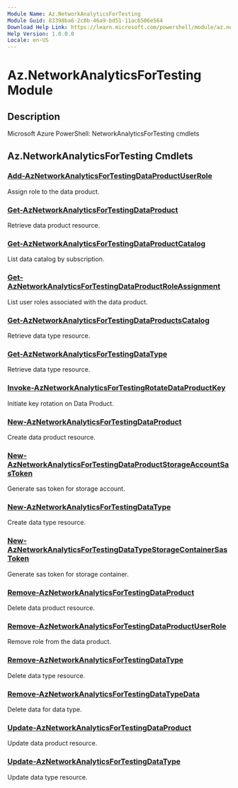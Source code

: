 ```yaml
---
Module Name: Az.NetworkAnalyticsForTesting
Module Guid: 83398ba6-2c0b-46a9-bd51-11ac6506e564
Download Help Link: https://learn.microsoft.com/powershell/module/az.networkanalyticsfortesting
Help Version: 1.0.0.0
Locale: en-US
---
```


# Az.NetworkAnalyticsForTesting Module
## Description
Microsoft Azure PowerShell: NetworkAnalyticsForTesting cmdlets

## Az.NetworkAnalyticsForTesting Cmdlets
### [Add-AzNetworkAnalyticsForTestingDataProductUserRole](Add-AzNetworkAnalyticsForTestingDataProductUserRole.md)
Assign role to the data product.

### [Get-AzNetworkAnalyticsForTestingDataProduct](Get-AzNetworkAnalyticsForTestingDataProduct.md)
Retrieve data product resource.

### [Get-AzNetworkAnalyticsForTestingDataProductCatalog](Get-AzNetworkAnalyticsForTestingDataProductCatalog.md)
List data catalog by subscription.

### [Get-AzNetworkAnalyticsForTestingDataProductRoleAssignment](Get-AzNetworkAnalyticsForTestingDataProductRoleAssignment.md)
List user roles associated with the data product.

### [Get-AzNetworkAnalyticsForTestingDataProductsCatalog](Get-AzNetworkAnalyticsForTestingDataProductsCatalog.md)
Retrieve data type resource.

### [Get-AzNetworkAnalyticsForTestingDataType](Get-AzNetworkAnalyticsForTestingDataType.md)
Retrieve data type resource.

### [Invoke-AzNetworkAnalyticsForTestingRotateDataProductKey](Invoke-AzNetworkAnalyticsForTestingRotateDataProductKey.md)
Initiate key rotation on Data Product.

### [New-AzNetworkAnalyticsForTestingDataProduct](New-AzNetworkAnalyticsForTestingDataProduct.md)
Create data product resource.

### [New-AzNetworkAnalyticsForTestingDataProductStorageAccountSasToken](New-AzNetworkAnalyticsForTestingDataProductStorageAccountSasToken.md)
Generate sas token for storage account.

### [New-AzNetworkAnalyticsForTestingDataType](New-AzNetworkAnalyticsForTestingDataType.md)
Create data type resource.

### [New-AzNetworkAnalyticsForTestingDataTypeStorageContainerSasToken](New-AzNetworkAnalyticsForTestingDataTypeStorageContainerSasToken.md)
Generate sas token for storage container.

### [Remove-AzNetworkAnalyticsForTestingDataProduct](Remove-AzNetworkAnalyticsForTestingDataProduct.md)
Delete data product resource.

### [Remove-AzNetworkAnalyticsForTestingDataProductUserRole](Remove-AzNetworkAnalyticsForTestingDataProductUserRole.md)
Remove role from the data product.

### [Remove-AzNetworkAnalyticsForTestingDataType](Remove-AzNetworkAnalyticsForTestingDataType.md)
Delete data type resource.

### [Remove-AzNetworkAnalyticsForTestingDataTypeData](Remove-AzNetworkAnalyticsForTestingDataTypeData.md)
Delete data for data type.

### [Update-AzNetworkAnalyticsForTestingDataProduct](Update-AzNetworkAnalyticsForTestingDataProduct.md)
Update data product resource.

### [Update-AzNetworkAnalyticsForTestingDataType](Update-AzNetworkAnalyticsForTestingDataType.md)
Update data type resource.

